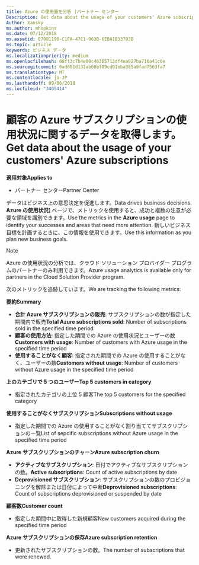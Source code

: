 ```yaml
---
title: Azure の使用量を分析 |パートナー センター
Description: Get data about the usage of your customers' Azure subscriptions.
Author: Xansky
ms.author: mhopkins
ms.date: 07/12/2018
ms.assetid: E7081190-C1FA-47C1-963B-6EBA1B33703B
ms.topic: article
keywords: ビジネス データ
ms.localizationpriority: medium
ms.openlocfilehash: 08ff3c7b4e00c46365713df4ea927ba716a41c0e
ms.sourcegitcommit: 6ad681d132ab60bf09cd01eba385a9fad7563fa7
ms.translationtype: MT
ms.contentlocale: ja-JP
ms.lasthandoff: 09/06/2018
ms.locfileid: "3405414"
---
```

# <a name="get-data-about-the-usage-of-your-customers-azure-subscriptions"></a><span data-ttu-id="9a999-103">顧客の Azure サブスクリプションの使用状況に関するデータを取得します。</span><span class="sxs-lookup"><span data-stu-id="9a999-103">Get data about the usage of your customers' Azure subscriptions</span></span> 

**<span data-ttu-id="9a999-104">適用対象</span><span class="sxs-lookup"><span data-stu-id="9a999-104">Applies to</span></span>**
- <span data-ttu-id="9a999-105">パートナー センター</span><span class="sxs-lookup"><span data-stu-id="9a999-105">Partner Center</span></span>

<span data-ttu-id="9a999-106">データはビジネス上の意思決定を促進します。</span><span class="sxs-lookup"><span data-stu-id="9a999-106">Data drives business decisions.</span></span> <span data-ttu-id="9a999-107">**Azure の使用状況**] ページで、メトリックを使用すると、成功と複数の注意が必要な領域を識別できます。</span><span class="sxs-lookup"><span data-stu-id="9a999-107">Use the metrics in the **Azure usage** page to identify your successes and areas that need more attention.</span></span> <span data-ttu-id="9a999-108">新しいビジネス目標を計画するときに、この情報を使用できます。</span><span class="sxs-lookup"><span data-stu-id="9a999-108">Use this information as you plan new business goals.</span></span>

> [!NOTE]
> <span data-ttu-id="9a999-109">Azure の使用状況の分析では、クラウド ソリューション プロバイダー プログラムのパートナーのみ利用できます。</span><span class="sxs-lookup"><span data-stu-id="9a999-109">Azure usage  analytics is available only for partners in the Cloud Solution Provider program.</span></span>

<span data-ttu-id="9a999-110">次のメトリックを追跡しています。</span><span class="sxs-lookup"><span data-stu-id="9a999-110">We are tracking the following metrics:</span></span>

**<span data-ttu-id="9a999-111">要約</span><span class="sxs-lookup"><span data-stu-id="9a999-111">Summary</span></span>**  
 - <span data-ttu-id="9a999-112">**合計 Azure サブスクリプションの販売**: サブスクリプションの数が指定した期間内で販売</span><span class="sxs-lookup"><span data-stu-id="9a999-112">**Total Azure subscriptions sold**: Number of subscriptions sold in the specified time period</span></span>  
 - <span data-ttu-id="9a999-113">**顧客の使用方法**: 指定した期間での Azure の使用状況とユーザーの数</span><span class="sxs-lookup"><span data-stu-id="9a999-113">**Customers with usage**: Number of customers with Azure usage in the specified time period</span></span>  
 - <span data-ttu-id="9a999-114">**使用することがなく顧客**: 指定された期間での Azure の使用することがなく、ユーザーの数</span><span class="sxs-lookup"><span data-stu-id="9a999-114">**Customers without usage**: Number of customers without Azure usage in the specified time period</span></span>  

**<span data-ttu-id="9a999-115">上のカテゴリで 5 つのユーザー</span><span class="sxs-lookup"><span data-stu-id="9a999-115">Top 5 customers in category</span></span>**  
 -  <span data-ttu-id="9a999-116">指定されたカテゴリの上位 5 顧客</span><span class="sxs-lookup"><span data-stu-id="9a999-116">The top 5 customers for the specified category</span></span>  

**<span data-ttu-id="9a999-117">使用することがなくサブスクリプション</span><span class="sxs-lookup"><span data-stu-id="9a999-117">Subscriptions without usage</span></span>**  
 -  <span data-ttu-id="9a999-118">指定した期間での Azure の使用することがなく割り当ててサブスクリプションの一覧</span><span class="sxs-lookup"><span data-stu-id="9a999-118">List of sepcific subscriptions without Azure usage in the specified time period</span></span>  

**<span data-ttu-id="9a999-119">Azure サブスクリプションのチャーン</span><span class="sxs-lookup"><span data-stu-id="9a999-119">Azure subscription churn</span></span>**  
 - <span data-ttu-id="9a999-120">**アクティブなサブスクリプション**: 日付でアクティブなサブスクリプションの数。</span><span class="sxs-lookup"><span data-stu-id="9a999-120">**Active subscriptions**: Count of active subscriptions by date</span></span>  
 - <span data-ttu-id="9a999-121">**Deprovisioned サブスクリプション**: サブスクリプションの数のプロビジョニングを解除または日付によって中断</span><span class="sxs-lookup"><span data-stu-id="9a999-121">**Deprovisioned subscriptions**: Count of subscriptions deprovisioned or suspended by date</span></span>  

**<span data-ttu-id="9a999-122">顧客数</span><span class="sxs-lookup"><span data-stu-id="9a999-122">Customer count</span></span>**
 - <span data-ttu-id="9a999-123">指定した期間中に取得した新規顧客</span><span class="sxs-lookup"><span data-stu-id="9a999-123">New customers acquired during the specified time period</span></span>  

**<span data-ttu-id="9a999-124">Azure サブスクリプションの保存</span><span class="sxs-lookup"><span data-stu-id="9a999-124">Azure subscription retention</span></span>**  
 - <span data-ttu-id="9a999-125">更新されたサブスクリプションの数。</span><span class="sxs-lookup"><span data-stu-id="9a999-125">The number of subscriptions that were renewed.</span></span>   
  